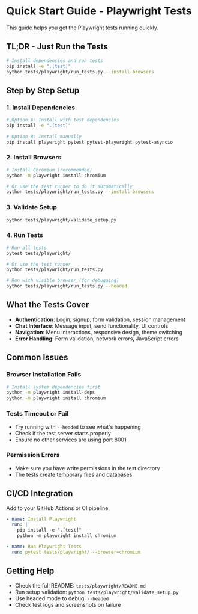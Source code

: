 # Quick Start Guide - Playwright Tests

This guide helps you get the Playwright tests running quickly.

## TL;DR - Just Run the Tests

```bash
# Install dependencies and run tests
pip install -e ".[test]"
python tests/playwright/run_tests.py --install-browsers
```

## Step by Step Setup

### 1. Install Dependencies
```bash
# Option A: Install with test dependencies
pip install -e ".[test]"

# Option B: Install manually
pip install playwright pytest pytest-playwright pytest-asyncio
```

### 2. Install Browsers
```bash
# Install Chromium (recommended)
python -m playwright install chromium

# Or use the test runner to do it automatically
python tests/playwright/run_tests.py --install-browsers
```

### 3. Validate Setup
```bash
python tests/playwright/validate_setup.py
```

### 4. Run Tests
```bash
# Run all tests
pytest tests/playwright/

# Or use the test runner
python tests/playwright/run_tests.py

# Run with visible browser (for debugging)
python tests/playwright/run_tests.py --headed
```

## What the Tests Cover

- **Authentication**: Login, signup, form validation, session management
- **Chat Interface**: Message input, send functionality, UI controls
- **Navigation**: Menu interactions, responsive design, theme switching
- **Error Handling**: Form validation, network errors, JavaScript errors

## Common Issues

### Browser Installation Fails
```bash
# Install system dependencies first
python -m playwright install-deps
python -m playwright install chromium
```

### Tests Timeout or Fail
- Try running with `--headed` to see what's happening
- Check if the test server starts properly
- Ensure no other services are using port 8001

### Permission Errors
- Make sure you have write permissions in the test directory
- The tests create temporary files and databases

## CI/CD Integration

Add to your GitHub Actions or CI pipeline:

```yaml
- name: Install Playwright
  run: |
    pip install -e ".[test]"
    python -m playwright install chromium

- name: Run Playwright Tests  
  run: pytest tests/playwright/ --browser=chromium
```

## Getting Help

- Check the full README: `tests/playwright/README.md`
- Run setup validation: `python tests/playwright/validate_setup.py`
- Use headed mode to debug: `--headed`
- Check test logs and screenshots on failure